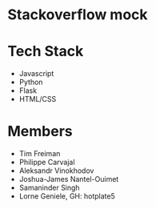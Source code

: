 # Stackoverflow mock

# Tech Stack
- Javascript
- Python
- Flask 
- HTML/CSS

# Members
- Tim Freiman
- Philippe Carvajal
- Aleksandr Vinokhodov
- Joshua-James Nantel-Ouimet
- Samaninder Singh
- Lorne Geniele, GH: hotplate5




